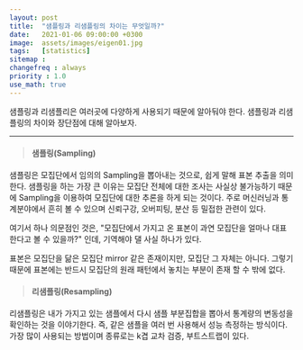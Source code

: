 ```yaml
---
layout: post
title:  "샘플링과 리샘플링의 차이는 무엇일까?"
date:   2021-01-06 09:00:00 +0300
image:  assets/images/eigen01.jpg
tags:   [statistics]
sitemap :
changefreq : always
priority : 1.0
use_math: true
---
```



샘플링과 리샘플리은 여러곳에 다양하게 사용되기 때문에 알아둬야 한다. 샘플링과 리샘플링의 차이와 장단점에 대해 알아보자.


---------  

> #### 샘플링(Sampling)

샘플링은 모집단에서 임의의 Sampling을 뽑아내는 것으로, 쉽게 말해 표본 추출을 의미한다. 샘플링을 하는 가장 큰 이유는 모집단 전체에 대한 조사는 사실상 불가능하기 때문에 Sampling을 이용하여 모집단에 대한 추론을 하게 되는 것이다. 주로 머신러닝과 통계분야에서 흔히 볼 수 있으며 신뢰구강, 오버피팅, 분산 등 밀접한 관련이 있다.   


여기서 하나 의문점인 것은, "모집단에서 가지고 온 표본이 과연 모집단을 얼마나 대표한다고 볼 수 있을까?" 인데, 기역해야 댈 사실 하나가 있다.  

표본은 모집단을 닮은 모집단 mirror 같은 존재이지만, 모집단 그 자체는 아니다. 그렇기 때문에 표본에는 반드시 모집단의 원래 패턴에서 놓치는 부분이 존재 할 수 밖에 없다. 

> #### 리샘플링(Resampling)

리샘플링은 내가 가지고 있는 샘플에서 다시 샘플 부분집합을 뽑아서 통계량의 변동성을 확인하는 것을 이야기한다. 즉, 같은 샘플을 여러 번 사용해서 성능 측정하는 방식이다. 가장 많이 사용되는 방법이며 종류로는 k겹 교차 검증, 부트스트랩이 있다. 






